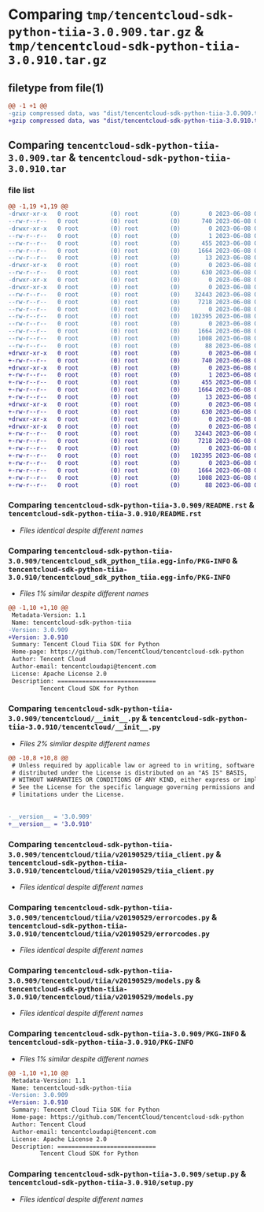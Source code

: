 # Comparing `tmp/tencentcloud-sdk-python-tiia-3.0.909.tar.gz` & `tmp/tencentcloud-sdk-python-tiia-3.0.910.tar.gz`

## filetype from file(1)

```diff
@@ -1 +1 @@
-gzip compressed data, was "dist/tencentcloud-sdk-python-tiia-3.0.909.tar", last modified: Thu Jun  8 00:35:30 2023, max compression
+gzip compressed data, was "dist/tencentcloud-sdk-python-tiia-3.0.910.tar", last modified: Thu Jun  8 09:22:53 2023, max compression
```

## Comparing `tencentcloud-sdk-python-tiia-3.0.909.tar` & `tencentcloud-sdk-python-tiia-3.0.910.tar`

### file list

```diff
@@ -1,19 +1,19 @@
-drwxr-xr-x   0 root         (0) root         (0)        0 2023-06-08 00:35:30.000000 tencentcloud-sdk-python-tiia-3.0.909/
--rw-r--r--   0 root         (0) root         (0)      740 2023-06-08 00:35:30.000000 tencentcloud-sdk-python-tiia-3.0.909/README.rst
-drwxr-xr-x   0 root         (0) root         (0)        0 2023-06-08 00:35:30.000000 tencentcloud-sdk-python-tiia-3.0.909/tencentcloud_sdk_python_tiia.egg-info/
--rw-r--r--   0 root         (0) root         (0)        1 2023-06-08 00:35:30.000000 tencentcloud-sdk-python-tiia-3.0.909/tencentcloud_sdk_python_tiia.egg-info/dependency_links.txt
--rw-r--r--   0 root         (0) root         (0)      455 2023-06-08 00:35:30.000000 tencentcloud-sdk-python-tiia-3.0.909/tencentcloud_sdk_python_tiia.egg-info/SOURCES.txt
--rw-r--r--   0 root         (0) root         (0)     1664 2023-06-08 00:35:30.000000 tencentcloud-sdk-python-tiia-3.0.909/tencentcloud_sdk_python_tiia.egg-info/PKG-INFO
--rw-r--r--   0 root         (0) root         (0)       13 2023-06-08 00:35:30.000000 tencentcloud-sdk-python-tiia-3.0.909/tencentcloud_sdk_python_tiia.egg-info/top_level.txt
-drwxr-xr-x   0 root         (0) root         (0)        0 2023-06-08 00:35:30.000000 tencentcloud-sdk-python-tiia-3.0.909/tencentcloud/
--rw-r--r--   0 root         (0) root         (0)      630 2023-06-08 00:35:30.000000 tencentcloud-sdk-python-tiia-3.0.909/tencentcloud/__init__.py
-drwxr-xr-x   0 root         (0) root         (0)        0 2023-06-08 00:35:30.000000 tencentcloud-sdk-python-tiia-3.0.909/tencentcloud/tiia/
-drwxr-xr-x   0 root         (0) root         (0)        0 2023-06-08 00:35:30.000000 tencentcloud-sdk-python-tiia-3.0.909/tencentcloud/tiia/v20190529/
--rw-r--r--   0 root         (0) root         (0)    32443 2023-06-08 00:35:30.000000 tencentcloud-sdk-python-tiia-3.0.909/tencentcloud/tiia/v20190529/tiia_client.py
--rw-r--r--   0 root         (0) root         (0)     7218 2023-06-08 00:35:30.000000 tencentcloud-sdk-python-tiia-3.0.909/tencentcloud/tiia/v20190529/errorcodes.py
--rw-r--r--   0 root         (0) root         (0)        0 2023-06-08 00:35:30.000000 tencentcloud-sdk-python-tiia-3.0.909/tencentcloud/tiia/v20190529/__init__.py
--rw-r--r--   0 root         (0) root         (0)   102395 2023-06-08 00:35:30.000000 tencentcloud-sdk-python-tiia-3.0.909/tencentcloud/tiia/v20190529/models.py
--rw-r--r--   0 root         (0) root         (0)        0 2023-06-08 00:35:30.000000 tencentcloud-sdk-python-tiia-3.0.909/tencentcloud/tiia/__init__.py
--rw-r--r--   0 root         (0) root         (0)     1664 2023-06-08 00:35:30.000000 tencentcloud-sdk-python-tiia-3.0.909/PKG-INFO
--rw-r--r--   0 root         (0) root         (0)     1008 2023-06-08 00:35:30.000000 tencentcloud-sdk-python-tiia-3.0.909/setup.py
--rw-r--r--   0 root         (0) root         (0)       88 2023-06-08 00:35:30.000000 tencentcloud-sdk-python-tiia-3.0.909/setup.cfg
+drwxr-xr-x   0 root         (0) root         (0)        0 2023-06-08 09:22:53.000000 tencentcloud-sdk-python-tiia-3.0.910/
+-rw-r--r--   0 root         (0) root         (0)      740 2023-06-08 09:22:53.000000 tencentcloud-sdk-python-tiia-3.0.910/README.rst
+drwxr-xr-x   0 root         (0) root         (0)        0 2023-06-08 09:22:53.000000 tencentcloud-sdk-python-tiia-3.0.910/tencentcloud_sdk_python_tiia.egg-info/
+-rw-r--r--   0 root         (0) root         (0)        1 2023-06-08 09:22:53.000000 tencentcloud-sdk-python-tiia-3.0.910/tencentcloud_sdk_python_tiia.egg-info/dependency_links.txt
+-rw-r--r--   0 root         (0) root         (0)      455 2023-06-08 09:22:53.000000 tencentcloud-sdk-python-tiia-3.0.910/tencentcloud_sdk_python_tiia.egg-info/SOURCES.txt
+-rw-r--r--   0 root         (0) root         (0)     1664 2023-06-08 09:22:53.000000 tencentcloud-sdk-python-tiia-3.0.910/tencentcloud_sdk_python_tiia.egg-info/PKG-INFO
+-rw-r--r--   0 root         (0) root         (0)       13 2023-06-08 09:22:53.000000 tencentcloud-sdk-python-tiia-3.0.910/tencentcloud_sdk_python_tiia.egg-info/top_level.txt
+drwxr-xr-x   0 root         (0) root         (0)        0 2023-06-08 09:22:53.000000 tencentcloud-sdk-python-tiia-3.0.910/tencentcloud/
+-rw-r--r--   0 root         (0) root         (0)      630 2023-06-08 09:22:53.000000 tencentcloud-sdk-python-tiia-3.0.910/tencentcloud/__init__.py
+drwxr-xr-x   0 root         (0) root         (0)        0 2023-06-08 09:22:53.000000 tencentcloud-sdk-python-tiia-3.0.910/tencentcloud/tiia/
+drwxr-xr-x   0 root         (0) root         (0)        0 2023-06-08 09:22:53.000000 tencentcloud-sdk-python-tiia-3.0.910/tencentcloud/tiia/v20190529/
+-rw-r--r--   0 root         (0) root         (0)    32443 2023-06-08 09:22:53.000000 tencentcloud-sdk-python-tiia-3.0.910/tencentcloud/tiia/v20190529/tiia_client.py
+-rw-r--r--   0 root         (0) root         (0)     7218 2023-06-08 09:22:53.000000 tencentcloud-sdk-python-tiia-3.0.910/tencentcloud/tiia/v20190529/errorcodes.py
+-rw-r--r--   0 root         (0) root         (0)        0 2023-06-08 09:22:53.000000 tencentcloud-sdk-python-tiia-3.0.910/tencentcloud/tiia/v20190529/__init__.py
+-rw-r--r--   0 root         (0) root         (0)   102395 2023-06-08 09:22:53.000000 tencentcloud-sdk-python-tiia-3.0.910/tencentcloud/tiia/v20190529/models.py
+-rw-r--r--   0 root         (0) root         (0)        0 2023-06-08 09:22:53.000000 tencentcloud-sdk-python-tiia-3.0.910/tencentcloud/tiia/__init__.py
+-rw-r--r--   0 root         (0) root         (0)     1664 2023-06-08 09:22:53.000000 tencentcloud-sdk-python-tiia-3.0.910/PKG-INFO
+-rw-r--r--   0 root         (0) root         (0)     1008 2023-06-08 09:22:53.000000 tencentcloud-sdk-python-tiia-3.0.910/setup.py
+-rw-r--r--   0 root         (0) root         (0)       88 2023-06-08 09:22:53.000000 tencentcloud-sdk-python-tiia-3.0.910/setup.cfg
```

### Comparing `tencentcloud-sdk-python-tiia-3.0.909/README.rst` & `tencentcloud-sdk-python-tiia-3.0.910/README.rst`

 * *Files identical despite different names*

### Comparing `tencentcloud-sdk-python-tiia-3.0.909/tencentcloud_sdk_python_tiia.egg-info/PKG-INFO` & `tencentcloud-sdk-python-tiia-3.0.910/tencentcloud_sdk_python_tiia.egg-info/PKG-INFO`

 * *Files 1% similar despite different names*

```diff
@@ -1,10 +1,10 @@
 Metadata-Version: 1.1
 Name: tencentcloud-sdk-python-tiia
-Version: 3.0.909
+Version: 3.0.910
 Summary: Tencent Cloud Tiia SDK for Python
 Home-page: https://github.com/TencentCloud/tencentcloud-sdk-python
 Author: Tencent Cloud
 Author-email: tencentcloudapi@tencent.com
 License: Apache License 2.0
 Description: ============================
         Tencent Cloud SDK for Python
```

### Comparing `tencentcloud-sdk-python-tiia-3.0.909/tencentcloud/__init__.py` & `tencentcloud-sdk-python-tiia-3.0.910/tencentcloud/__init__.py`

 * *Files 2% similar despite different names*

```diff
@@ -10,8 +10,8 @@
 # Unless required by applicable law or agreed to in writing, software
 # distributed under the License is distributed on an "AS IS" BASIS,
 # WITHOUT WARRANTIES OR CONDITIONS OF ANY KIND, either express or implied.
 # See the License for the specific language governing permissions and
 # limitations under the License.
 
 
-__version__ = '3.0.909'
+__version__ = '3.0.910'
```

### Comparing `tencentcloud-sdk-python-tiia-3.0.909/tencentcloud/tiia/v20190529/tiia_client.py` & `tencentcloud-sdk-python-tiia-3.0.910/tencentcloud/tiia/v20190529/tiia_client.py`

 * *Files identical despite different names*

### Comparing `tencentcloud-sdk-python-tiia-3.0.909/tencentcloud/tiia/v20190529/errorcodes.py` & `tencentcloud-sdk-python-tiia-3.0.910/tencentcloud/tiia/v20190529/errorcodes.py`

 * *Files identical despite different names*

### Comparing `tencentcloud-sdk-python-tiia-3.0.909/tencentcloud/tiia/v20190529/models.py` & `tencentcloud-sdk-python-tiia-3.0.910/tencentcloud/tiia/v20190529/models.py`

 * *Files identical despite different names*

### Comparing `tencentcloud-sdk-python-tiia-3.0.909/PKG-INFO` & `tencentcloud-sdk-python-tiia-3.0.910/PKG-INFO`

 * *Files 1% similar despite different names*

```diff
@@ -1,10 +1,10 @@
 Metadata-Version: 1.1
 Name: tencentcloud-sdk-python-tiia
-Version: 3.0.909
+Version: 3.0.910
 Summary: Tencent Cloud Tiia SDK for Python
 Home-page: https://github.com/TencentCloud/tencentcloud-sdk-python
 Author: Tencent Cloud
 Author-email: tencentcloudapi@tencent.com
 License: Apache License 2.0
 Description: ============================
         Tencent Cloud SDK for Python
```

### Comparing `tencentcloud-sdk-python-tiia-3.0.909/setup.py` & `tencentcloud-sdk-python-tiia-3.0.910/setup.py`

 * *Files identical despite different names*

